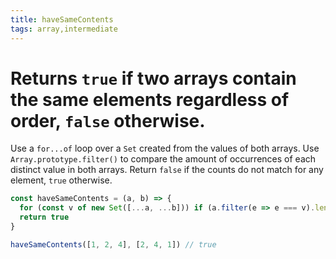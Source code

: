 ```yaml
---
title: haveSameContents
tags: array,intermediate
---
```


# Returns `true` if two arrays contain the same elements regardless of order, `false` otherwise.

Use a `for...of` loop over a `Set` created from the values of both arrays.
Use `Array.prototype.filter()` to compare the amount of occurrences of each distinct value in both arrays.
Return `false` if the counts do not match for any element, `true` otherwise.

```js
const haveSameContents = (a, b) => {
  for (const v of new Set([...a, ...b])) if (a.filter(e => e === v).length !== b.filter(e => e === v).length) return false
  return true
}
```

```js
haveSameContents([1, 2, 4], [2, 4, 1]) // true
```
